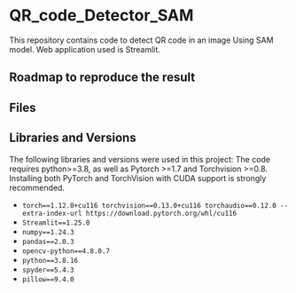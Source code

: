 # QR_code_Detector_SAM

This repository contains code to detect QR code in an image Using SAM model. Web application used is Streamlit.

## Roadmap to reproduce the result

 

## Files



## Libraries and Versions

The following libraries and versions were used in this project:
The code requires python>=3.8, as well as Pytorch >=1.7 and Torchvision >=0.8. Installing both PyTorch and TorchVision with CUDA support is strongly recommended.
* `torch==1.12.0+cu116 torchvision==0.13.0+cu116 torchaudio==0.12.0 --extra-index-url https://download.pytorch.org/whl/cu116`
* `Streamlit==1.25.0`
* `numpy==1.24.3`
* `pandas==2.0.3`
* `opencv-python==4.8.0.7`
* `python==3.8.16`
* `spyder==5.4.3`
* `pillow==9.4.0`





















